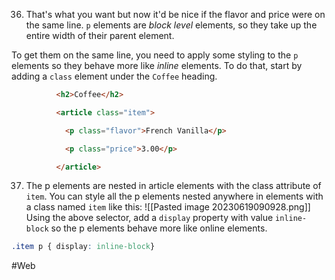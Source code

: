 36. That's what you want but now it'd be nice if the flavor and price were on the same line. `p` elements are *block level* elements, so they take up the entire width of their parent element.

To get them on the same line, you need to apply some styling to the `p` elements so they behave more like *inline* elements. To do that, start by adding a `class` element under the `Coffee` heading.

```html
          <h2>Coffee</h2>

          <article class="item">

            <p class="flavor">French Vanilla</p>

            <p class="price">3.00</p>

          </article>
```


37. The p elements are nested in article elements with the class attribute of `item`. You can style all the p elements nested anywhere in elements with a class named `item` like this:
	  ![[Pasted image 20230619090928.png]]
Using the above selector, add a `display` property with value `inline-block` so the p elements behave more like online elements. 
```css
.item p { display: inline-block}
```
#Web